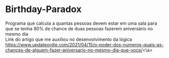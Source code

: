 # Birthday-Paradox
Programa que calcula a quantas pessoas devem estar em uma sala para que se tenha 80% de chance de duas pessoas fazerem aniversário no mesmo dia
<br>
Link do artigo que me auxiliou no desenvolvimento da lógica <a>https://www.updateordie.com/2021/04/15/o-poder-dos-numeros-quais-as-chances-de-alguem-fazer-aniversario-no-mesmo-dia-que-voce/<\a>

